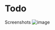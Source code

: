 # Todo
Screenshots
![image](https://github.com/vipin-jangra/Todo/assets/45737214/d611a59f-88f6-43aa-b426-f1edc5f9233e)
